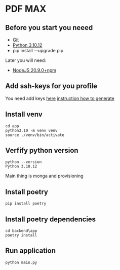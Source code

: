 # PDF MAX


## Before you start you neeed

* [Git](https://git-scm.com/book/en/v2/Getting-Started-Installing-Git)
* [Python 3.10.12](https://www.python.org/downloads/release/python-3913/)
* pip install --upgrade pip

Later you will need:
* [NodeJS 20.9.0+npm](https://nodejs.org/en/)

## Add ssh-keys for you profile
You need add keys [here](https://gitlab.com/-/profile/keys) [instruction how to generate](https://coderlessons.com/tutorials/devops/vyuchit-gitlab/gitlab-nastroika-kliucha-ssh)

## Install venv
`cd app` <br />
`python3.10 -m venv venv` <br />
`source ./venv/bin/activate`

## Verfify python version

`python --version` <br />
`Python 3.10.12`

Main thing is monga and provisioning

## Install poetry
`pip install poetry`

## Install poetry dependencies
`cd backend\app` <br />
`poetry install`

## Run application
`python main.py`
